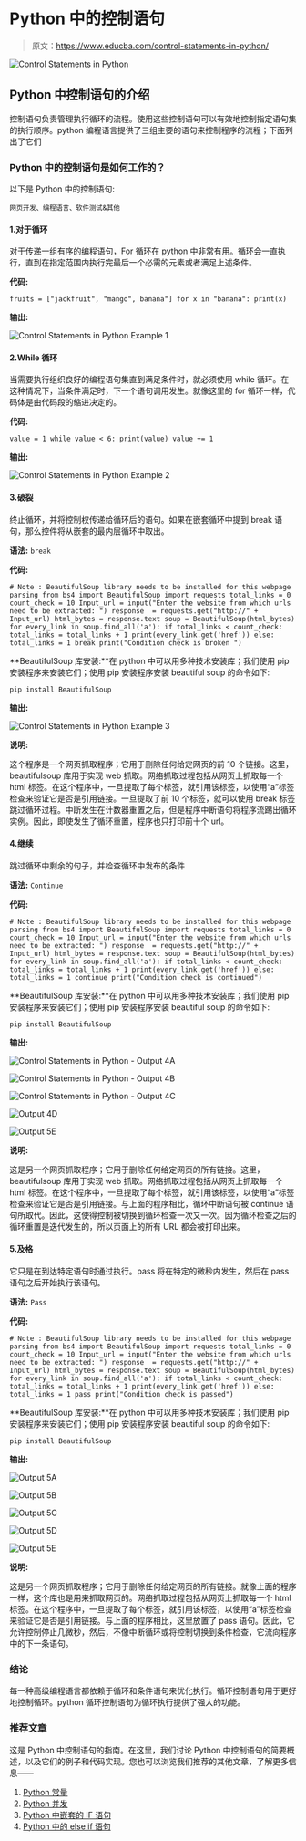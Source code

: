 # Python 中的控制语句

> 原文：<https://www.educba.com/control-statements-in-python/>

![Control Statements in Python](img/a889f149ebfb8b09ccfb57c21d8773a2.png "Control Statements in Python")



## Python 中控制语句的介绍

控制语句负责管理执行循环的流程。使用这些控制语句可以有效地控制指定语句集的执行顺序。python 编程语言提供了三组主要的语句来控制程序的流程；下面列出了它们

### Python 中的控制语句是如何工作的？

以下是 Python 中的控制语句:

<small>网页开发、编程语言、软件测试&其他</small>

#### 1.对于循环

对于传递一组有序的编程语句，For 循环在 python 中非常有用。循环会一直执行，直到在指定范围内执行完最后一个必需的元素或者满足上述条件。

**代码:**

`fruits = ["jackfruit", "mango", banana"] for x in "banana":
print(x)`

**输出:**

![Control Statements in Python Example 1](img/f7f4bbe230c8f48e542ba49d87e55502.png)



#### 2.While 循环

当需要执行组织良好的编程语句集直到满足条件时，就必须使用 while 循环。在这种情况下，当条件满足时，下一个语句调用发生。就像这里的 for 循环一样，代码体是由代码段的缩进决定的。

**代码:**

`value = 1
while value < 6:
print(value)
value += 1`

**输出:**

![Control Statements in Python Example 2](img/11ab610f8ebb3697563df22f5c11dfd0.png)



#### 3.破裂

终止循环，并将控制权传递给循环后的语句。如果在嵌套循环中提到 break 语句，那么控件将从嵌套的最内层循环中取出。

**语法:** `break`

**代码:**

`# Note : BeautifulSoup library needs to be installed for this webpage parsing
from bs4 import BeautifulSoup
import requests
total_links = 0
count_check = 10
Input_url = input("Enter the website from which urls need to be extracted: ")
response  = requests.get("http://" + Input_url)
html_bytes = response.text
soup = BeautifulSoup(html_bytes)
for every_link in soup.find_all('a'):
if total_links < count_check:
total_links = total_links + 1
print(every_link.get('href'))
else:
total_links = 1
break
print("Condition check is broken ")`

**BeautifulSoup 库安装:**在 python 中可以用多种技术安装库；我们使用 pip 安装程序来安装它们；使用 pip 安装程序安装 beautiful soup 的命令如下:

`pip install BeautifulSoup`

**输出:**

![Control Statements in Python Example 3](img/286f511f9bf219b5f26451345c30fb20.png "Control Statements in Python Example 1")



**说明:**

这个程序是一个网页抓取程序；它用于删除任何给定网页的前 10 个链接。这里，beautifulsoup 库用于实现 web 抓取。网络抓取过程包括从网页上抓取每一个 html 标签。在这个程序中，一旦提取了每个标签，就引用该标签，以使用“a”标签检查来验证它是否是引用链接。一旦提取了前 10 个标签，就可以使用 break 标签跳过循环过程。中断发生在计数器重置之后，但是程序中断语句将程序流踢出循环实例。因此，即使发生了循环重置，程序也只打印前十个 url。

#### 4.继续

跳过循环中剩余的句子，并检查循环中发布的条件

**语法:** `Continue`

**代码:**

`# Note : BeautifulSoup library needs to be installed for this webpage parsing
from bs4 import BeautifulSoup
import requests
total_links = 0
count_check = 10
Input_url = input("Enter the website from which urls need to be extracted: ")
response  = requests.get("http://" + Input_url)
html_bytes = response.text
soup = BeautifulSoup(html_bytes)
for every_link in soup.find_all('a'):
if total_links < count_check:
total_links = total_links + 1
print(every_link.get('href'))
else:
total_links = 1
continue
print("Condition check is continued")`

**BeautifulSoup 库安装:**在 python 中可以用多种技术安装库；我们使用 pip 安装程序来安装它们；使用 pip 安装程序安装 beautiful soup 的命令如下:

`pip install BeautifulSoup`

**输出:**

![Control Statements in Python - Output 4A](img/6068d17b1e4b30b968ce5c0f5f9841bd.png "Control Statements in Python - Output 2A")



![Control Statements in Python - Output 4B](img/f8af1152b7a99be20aa0426a2d8e4bd2.png "Control Statements in Python - Output 2B")



![Control Statements in Python - Output 4C](img/91b3ee52381d466e298bd2e90aca2fd6.png "Control Statements in Python - Output 2C")



![Output 4D](img/7f16570b2de562b8eceb6801e3017ab2.png)



![Output 5E](img/ba17a3a52770f394346fea5b9471ce22.png)



**说明:**

这是另一个网页抓取程序；它用于删除任何给定网页的所有链接。这里，beautifulsoup 库用于实现 web 抓取。网络抓取过程包括从网页上抓取每一个 html 标签。在这个程序中，一旦提取了每个标签，就引用该标签，以使用“a”标签检查来验证它是否是引用链接。与上面的程序相比，循环中断语句被 continue 语句所取代。因此，这使得控制被切换到循环检查一次又一次。因为循环检查之后的循环重置是迭代发生的，所以页面上的所有 URL 都会被打印出来。

#### 5.及格

它只是在到达特定语句时通过执行。pass 将在特定的微秒内发生，然后在 pass 语句之后开始执行该语句。

**语法:** `Pass`

**代码:**

`# Note : BeautifulSoup library needs to be installed for this webpage parsing
from bs4 import BeautifulSoup
import requests
total_links = 0
count_check = 10
Input_url = input("Enter the website from which urls need to be extracted: ")
response  = requests.get("http://" + Input_url)
html_bytes = response.text
soup = BeautifulSoup(html_bytes)
for every_link in soup.find_all('a'):
if total_links < count_check:
total_links = total_links + 1
print(every_link.get('href'))
else:
total_links = 1
pass
print("Condition check is passed")`

**BeautifulSoup 库安装:**在 python 中可以用多种技术安装库；我们使用 pip 安装程序来安装它们；使用 pip 安装程序安装 beautiful soup 的命令如下:

`pip install BeautifulSoup`

**输出:**

![Output 5A](img/5c4ec62d8751b6d493683e1ec0e35e3c.png)



![Output 5B](img/7a0e36da327b9b2787de3cefcd37be61.png)



![Output 5C](img/abc9c73b5b2afac79c8f98aa1e8efa61.png)



![Output 5D](img/95d5bcf43ded64fe084253db38b544e8.png)



![Output 5E](img/3ab55661f92372d92b6522321a728227.png)



**说明:**

这是另一个网页抓取程序；它用于删除任何给定网页的所有链接。就像上面的程序一样，这个库也是用来抓取网页的。网络抓取过程包括从网页上抓取每一个 html 标签。在这个程序中，一旦提取了每个标签，就引用该标签，以使用“a”标签检查来验证它是否是引用链接。与上面的程序相比，这里放置了 pass 语句。因此，它允许控制停止几微秒，然后，不像中断循环或将控制切换到条件检查，它流向程序中的下一条语句。

### 结论

每一种高级编程语言都依赖于循环和条件语句来优化执行。循环控制语句用于更好地控制循环。python 循环控制语句为循环执行提供了强大的功能。

### 推荐文章

这是 Python 中控制语句的指南。在这里，我们讨论 Python 中控制语句的简要概述，以及它们的例子和代码实现。您也可以浏览我们推荐的其他文章，了解更多信息——

1.  [Python 常量](https://www.educba.com/python-constants/)
2.  [Python 并发](https://www.educba.com/python-concurrency/)
3.  [Python 中嵌套的 IF 语句](https://www.educba.com/nested-if-statement-in-python/)
4.  [Python 中的 else if 语句](https://www.educba.com/else-if-statement-in-python/)





